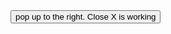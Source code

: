 <button class="md-button" onclick="document.getElementById('myModal').style.display='block'">
  pop up to the right. Close X is working
</button>

<div id="myModal" style="display:none; position:fixed; z-index:1000; left:0; top:0; width:100%; height:100%; background-color:rgba(0,0,0,0.5);">
  <div style="position:fixed; right:20px; top:20px; width:400px; height:80%; background-color:#fefefe; border:1px solid #888; border-radius:8px; display:flex; flex-direction:column;">
    <div style="padding:20px; border-bottom:1px solid #ddd; display:flex; justify-content:space-between; align-items:center;">
      <h2 style="margin:0;">Popup Content</h2>
      <span onclick="document.getElementById('myModal').style.display='none'" style="color:#aaa; font-size:28px; font-weight:bold; cursor:pointer; line-height:1;">&times;</span>
    </div>
    <div style="flex:1; overflow-y:auto; padding:20px;">
      <p>Your content here...</p>
      <p>Line 1</p>
      <p>Line 2</p>
      <p>Line 3</p>
      <p>
        This is a test system to check the popup. 
        It shouldt trigger a popup in the middle of the page
        Repeat the first cat a few more times, using the Up Arrow for convenience, and perhaps add a few more arbitrary echo commands, until your text document is so large that it won’t all fit in the terminal at once when you use cat to display it. In order to see the whole file we now need to use a different program, called a pager (because it displays your file one “page” at a time). The standard pager of old was called more, because it puts a line of text at the bottom of each page that says “–More–” to indicate that you haven’t read everything yet. These days there’s a far better pager that you should use instead: because it replaces more, the programmers decided to call it less
        This is a test system to check the popup. 
        It shouldt trigger a popup in the middle of the page
        Repeat the first cat a few more times, using the Up Arrow for convenience, and perhaps add a few more arbitrary echo commands, until your text document is so large that it won’t all fit in the terminal at once when you use cat to display it. In order to see the whole file we now need to use a different program, called a pager (because it displays your file one “page” at a time). The standard pager of old was called more, because it puts a line of text at the bottom of each page that says “–More–” to indicate that you haven’t read everything yet. These days there’s a far better pager that you should use instead: because it replaces more, the programmers decided to call it less
      </p>

    </div>
  </div>
</div>

<button class="md-button" onclick="document.getElementById('myModal-3').style.display='block'">
  Change-Background-Colour
</button>

<div id="myModal-3" style="display:none; position:fixed; z-index:1000; left:0; top:0; width:100%; height:100%; background-color:rgba(0,0,0,0.5);">
  <div style="background-color:#e3f2fd; margin:15% auto; padding:20px; border:1px solid #888; width:80%; max-width:600px; border-radius:8px;">
    <span onclick="document.getElementById('myModal-3').style.display='none'" style="color:#aaa; float:right; font-size:28px; font-weight:bold; cursor:pointer;">&times;</span>
    <h2>Popup Content</h2>
    <p>Your content here...</p>
  </div>
</div>